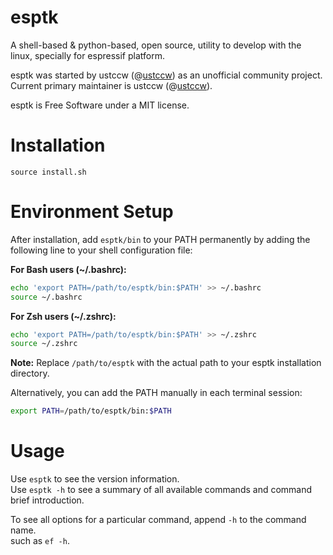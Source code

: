# esptk

A shell-based & python-based, open source, utility to develop with the linux, specially for espressif platform.

esptk was started by ustccw (@[ustccw](https://github.com/ustccw/)) as an unofficial community project.  
Current primary maintainer is ustccw (@[ustccw](https://github.com/ustccw/)).

esptk is Free Software under a MIT license.

# Installation

```
source install.sh
```

# Environment Setup

After installation, add `esptk/bin` to your PATH permanently by adding the following line to your shell configuration file:

**For Bash users (~/.bashrc):**
```bash
echo 'export PATH=/path/to/esptk/bin:$PATH' >> ~/.bashrc
source ~/.bashrc
```

**For Zsh users (~/.zshrc):**
```bash
echo 'export PATH=/path/to/esptk/bin:$PATH' >> ~/.zshrc
source ~/.zshrc
```

**Note:** Replace `/path/to/esptk` with the actual path to your esptk installation directory.

Alternatively, you can add the PATH manually in each terminal session:
```bash
export PATH=/path/to/esptk/bin:$PATH
```

# Usage

Use `esptk` to see the version information.  
Use `esptk -h` to see a summary of all available commands and command brief introduction.  

To see all options for a particular command, append `-h` to the command name.  
such as `ef -h`.
